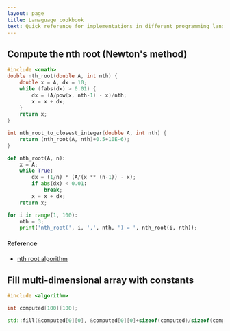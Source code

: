 ```yaml
---
layout: page 
title: Lanaguage cookbook
text: Quick reference for implementations in different programming languages
---
```



## Compute the nth root (Newton's method) 

~~~ cpp
#include <cmath>
double nth_root(double A, int nth) {
	double x = A, dx = 10;
	while (fabs(dx) > 0.01) {
		dx = (A/pow(x, nth-1) - x)/nth;
		x = x + dx;
	}
	return x;
}

int nth_root_to_closest_integer(double A, int nth) {
	return (nth_root(A, nth)+0.5+10E-6);
}
~~~

~~~ python
def nth_root(A, n):
    x = A;
    while True:
        dx = (1/n) * (A/(x ** (n-1)) - x);
        if abs(dx) < 0.01:
            break;
        x = x + dx;
    return x;

for i in range(1, 100):
    nth = 3;
    print('nth_root(', i, ',', nth, ') = ', nth_root(i, nth));
~~~

#### Reference
* [nth root algorithm](https://en.wikipedia.org/wiki/Nth_root_algorithm)

## Fill multi-dimensional array with constants

~~~ cpp
#include <algorithm>

int computed[100][100];

std::fill(&computed[0][0], &computed[0][0]+sizeof(computed)/sizeof(computed[0][0]), -1);
~~~ 

